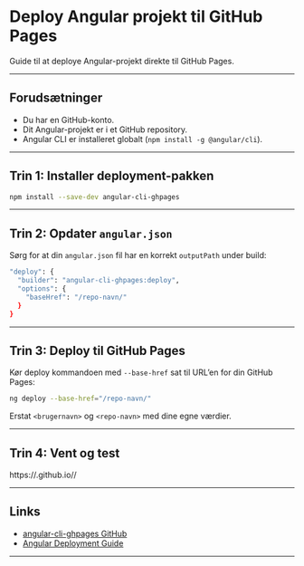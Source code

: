 # Deploy Angular projekt til GitHub Pages

Guide til at deploye Angular-projekt direkte til GitHub Pages.

---

## Forudsætninger

- Du har en GitHub-konto.
- Dit Angular-projekt er i et GitHub repository.
- Angular CLI er installeret globalt (`npm install -g @angular/cli`).

---

## Trin 1: Installer deployment-pakken

```bash
npm install --save-dev angular-cli-ghpages
```

---

## Trin 2: Opdater `angular.json`

Sørg for at din `angular.json` fil har en korrekt `outputPath` under build:

```bash
"deploy": {
  "builder": "angular-cli-ghpages:deploy",
  "options": {
    "baseHref": "/repo-navn/"
  }
}
```

---

## Trin 3: Deploy til GitHub Pages

Kør deploy kommandoen med `--base-href` sat til URL’en for din GitHub Pages:

```bash
ng deploy --base-href="/repo-navn/"
```

Erstat `<brugernavn>` og `<repo-navn>` med dine egne værdier.

---

## Trin 4: Vent og test

https://<brugernavn>.github.io/<repo-navn>/

---

## Links

- [angular-cli-ghpages GitHub](https://github.com/angular-schule/angular-cli-ghpages)
- [Angular Deployment Guide](https://angular.io/guide/deployment)

---

